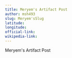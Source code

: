 ```yaml
---
title: Meryem's Artifact Post
author: msh493
slug: Meryem'sSlug
latitude:
longitude:
official-link:
wikipedia-link:
---
```

Meryem's Artifact Post 
